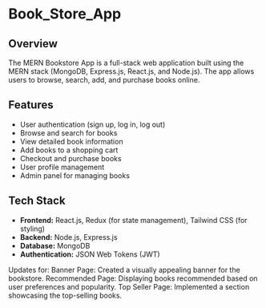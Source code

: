 # Book_Store_App

## Overview

The MERN Bookstore App is a full-stack web application built using the MERN stack (MongoDB, Express.js, React.js, and Node.js). The app allows users to browse, search, add, and purchase books online. 

## Features

- User authentication (sign up, log in, log out)
- Browse and search for books
- View detailed book information
- Add books to a shopping cart
- Checkout and purchase books
- User profile management
- Admin panel for managing books

## Tech Stack

- **Frontend:** React.js, Redux (for state management), Tailwind CSS (for styling)
- **Backend:** Node.js, Express.js
- **Database:** MongoDB
- **Authentication:** JSON Web Tokens (JWT)

Updates for:
Banner Page: Created a visually appealing banner for the bookstore.
Recommended Page: Displaying books recommended based on user preferences and popularity.
Top Seller Page: Implemented a section showcasing the top-selling books.
